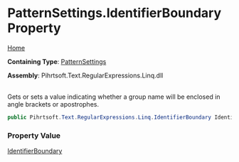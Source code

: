 # PatternSettings\.IdentifierBoundary Property

[Home](../../../../../../README.md)

**Containing Type**: [PatternSettings](../README.md)

**Assembly**: Pihrtsoft\.Text\.RegularExpressions\.Linq\.dll

\
Gets or sets a value indicating whether a group name will be enclosed in angle brackets or apostrophes\.

```csharp
public Pihrtsoft.Text.RegularExpressions.Linq.IdentifierBoundary IdentifierBoundary { get; set; }
```

### Property Value

[IdentifierBoundary](../../IdentifierBoundary/README.md)

